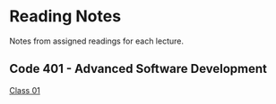 # Reading Notes
Notes from assigned readings for each lecture.

## Code 401 - Advanced Software Development
[Class 01](https://github.com/dianakim-401n16/reading-notes/blob/master/class-01-reading.md)
